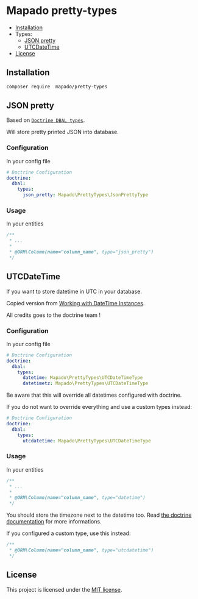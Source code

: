# Mapado pretty-types

- [Installation](#installation)
- Types:
  - [JSON pretty](#json-pretty)
  - [UTCDateTime](#utcdatetime)
- [License](#license)

## Installation

```sh
composer require  mapado/pretty-types
```

## JSON pretty

Based on [`Doctrine DBAL types`](https://github.com/doctrine/dbal/tree/v2.10.0/lib/Doctrine/DBAL/Types).

Will store pretty printed JSON into database.

### Configuration

In your config file

```yaml
# Doctrine Configuration
doctrine:
  dbal:
    types:
      json_pretty: Mapado\PrettyTypes\JsonPrettyType
```

### Usage

In your entities

```php
/**
 * ...
 *
 * @ORM\Column(name="column_name", type="json_pretty")
 */
```

## UTCDateTime

If you want to store datetime in UTC in your database.

Copied version from [Working with DateTime Instances](https://www.doctrine-project.org/projects/doctrine-orm/en/3.2/cookbook/working-with-datetime.html#handling-different-timezones-with-the-datetime-type).

All credits goes to the doctrine team !

### Configuration

In your config file

```yaml
# Doctrine Configuration
doctrine:
  dbal:
    types:
      datetime: Mapado\PrettyTypes\UTCDateTimeType
      datetimetz: Mapado\PrettyTypes\UTCDateTimeType
```

Be aware that this will override all datetimes configured with doctrine.

If you do not want to override everything and use a custom types instead:

```yaml
# Doctrine Configuration
doctrine:
  dbal:
    types:
      utcdatetime: Mapado\PrettyTypes\UTCDateTimeType
```

### Usage

In your entities

```php
/**
 * ...
 *
 * @ORM\Column(name="column_name", type="datetime")
 */
```

You should store the timezone next to the datetime too. Read [the doctrine documentation](https://www.doctrine-project.org/projects/doctrine-orm/en/2.7/cookbook/working-with-datetime.html) for more informations.

If you configured a custom type, use this instead:

```php
/**
 * @ORM\Column(name="column_name", type="utcdatetime")
 */
```

## License

This project is licensed under the [MIT license](LICENSE).
